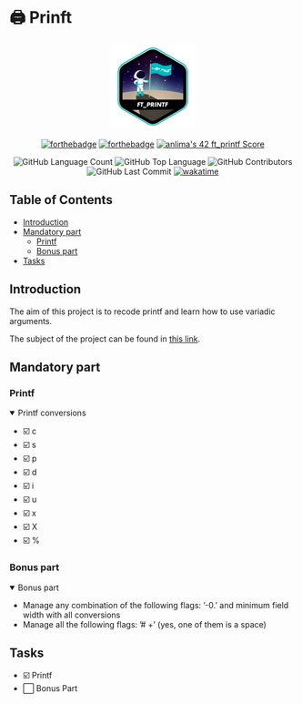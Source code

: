 # :printer: Prinft 

<div align=center>

  ![badge](https://raw.githubusercontent.com/angelamcosta/angelamcosta/main/42_badges/ft_printfe.png)

  [![forthebadge](https://forthebadge.com/images/badges/made-with-c.svg)](https://forthebadge.com) [![forthebadge](https://forthebadge.com/images/badges/built-with-love.svg)](https://forthebadge.com) [![anlima's 42 ft_printf Score](https://badge42.vercel.app/api/v2/cl9oe5ogt00110fm6h34z9iu9/project/2857118)](https://github.com/JaeSeoKim/badge42)

  <img alt="GitHub Language Count" src="https://img.shields.io/github/languages/count/angelamcosta/printf" /> <img alt="GitHub Top Language" src="https://img.shields.io/github/languages/top/angelamcosta/printf" /> <img alt="GitHub Contributors" src="https://img.shields.io/github/contributors/angelamcosta/printf" /> <img alt="GitHub Last Commit" src="https://img.shields.io/github/last-commit/angelamcosta/printf" /> <a href="https://wakatime.com/badge/user/0c29d5b3-c30b-4e1a-ad07-2da3bd4f7e05/project/dbfed7e7-16e9-4b96-ac50-8046cf85956b"><img src="https://wakatime.com/badge/user/0c29d5b3-c30b-4e1a-ad07-2da3bd4f7e05/project/dbfed7e7-16e9-4b96-ac50-8046cf85956b.svg" alt="wakatime"></a>
</div>

## Table of Contents

- [Introduction](#introduction)
- [Mandatory part](#mandatory-part)
  - [Printf](#printf)
  - [Bonus part](#bonus-part)
- [Tasks](#tasks)

## Introduction

The aim of this project is to recode printf and learn how to use variadic arguments.

The subject of the project can be found in [this link](https://raw.githubusercontent.com/angelamcosta/printf/main/en.subject.pdf).

## Mandatory part

### Printf

<details open>
<summary> Printf conversions </summary>

- :ballot_box_with_check: c
- :ballot_box_with_check: s
- :ballot_box_with_check: p
- :ballot_box_with_check: d
- :ballot_box_with_check: i
- :ballot_box_with_check: u
- :ballot_box_with_check: x
- :ballot_box_with_check: X
- :ballot_box_with_check: %

</details>

### Bonus part

<details open>
<summary> Bonus part </summary>

- Manage any combination of the following flags: ’-0.’ and minimum field width
with all conversions
- Manage all the following flags: ’# +’ (yes, one of them is a space)

</details>

## Tasks

- :ballot_box_with_check: Printf
- :white_large_square: Bonus Part
